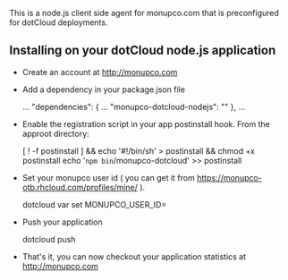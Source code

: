 This is a node.js client side agent for monupco.com that is preconfigured for dotCloud deployments.


Installing on your dotCloud node.js application
----------------------------------------------

- Create an account at http://monupco.com

- Add a dependency in your package.json file

    ...
    "dependencies": {
        ...
        "monupco-dotcloud-nodejs": ""
    },
    ...

- Enable the registration script in your app postinstall hook. From the approot directory:


    [ ! -f postinstall ] && echo '#!/bin/sh' > postinstall && chmod +x postinstall
    echo '`npm bin`/monupco-dotcloud' >> postinstall


- Set your monupco user id ( you can get it from https://monupco-otb.rhcloud.com/profiles/mine/ ).

    dotcloud var set <app name> MONUPCO_USER_ID=<Your monupco user id>


- Push your application

    dotcloud push <app name>

- That's it, you can now checkout your application statistics at http://monupco.com
